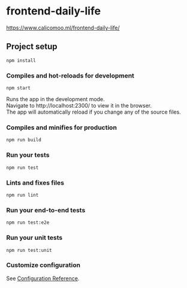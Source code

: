 # frontend-daily-life
https://www.calicomoo.ml/frontend-daily-life/

## Project setup
```
npm install
```

### Compiles and hot-reloads for development
```
npm start  
```
Runs the app in the development mode.  
Navigate to http://localhost:2300/ to view it in the browser.  
The app will automatically reload if you change any of the source files.  

### Compiles and minifies for production
```
npm run build
```

### Run your tests
```
npm run test
```

### Lints and fixes files
```
npm run lint
```

### Run your end-to-end tests
```
npm run test:e2e
```

### Run your unit tests
```
npm run test:unit
```

### Customize configuration
See [Configuration Reference](https://cli.vuejs.org/config/).
